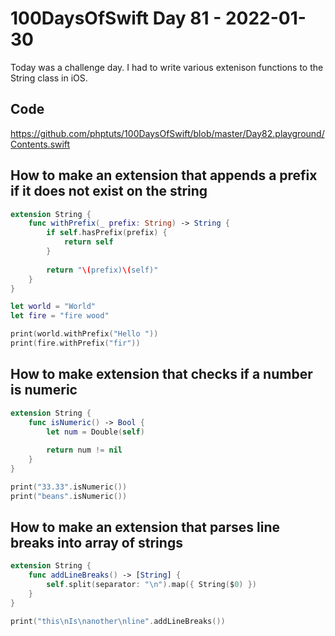 # 100DaysOfSwift Day 81 - 2022-01-30

Today was a challenge day.  I had to write various extenison functions to the String class in iOS. 
## Code

https://github.com/phptuts/100DaysOfSwift/blob/master/Day82.playground/Contents.swift

## How to make an extension that appends a prefix if it does not exist on the string

```swift
extension String {
    func withPrefix(_ prefix: String) -> String {
        if self.hasPrefix(prefix) {
            return self
        }
        
        return "\(prefix)\(self)"
    }
}

let world = "World"
let fire = "fire wood"

print(world.withPrefix("Hello "))
print(fire.withPrefix("fir"))
```

## How to make extension that checks if a number is numeric

```swift
extension String {
    func isNumeric() -> Bool {
        let num = Double(self)
        
        return num != nil
    }
}

print("33.33".isNumeric())
print("beans".isNumeric())
```

## How to make an extension that parses line breaks into array of strings

```swift
extension String {
    func addLineBreaks() -> [String] {
        self.split(separator: "\n").map({ String($0) })
    }
}

print("this\nIs\nanother\nline".addLineBreaks())

```
